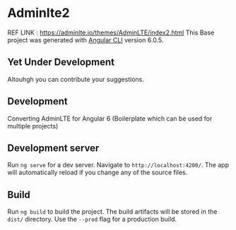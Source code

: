 # Adminlte2
REF LINK : https://adminlte.io/themes/AdminLTE/index2.html
This Base project was generated with [Angular CLI](https://github.com/angular/angular-cli) version 6.0.5.

## Yet Under Development
Altouhgh you can contribute your suggestions.

## Development
Converting AdminLTE for Angular 6 (Boilerplate which can be used for multiple projects)


## Development server

Run `ng serve` for a dev server. Navigate to `http://localhost:4200/`. The app will automatically reload if you change any of the source files.

## Build

Run `ng build` to build the project. The build artifacts will be stored in the `dist/` directory. Use the `--prod` flag for a production build.
